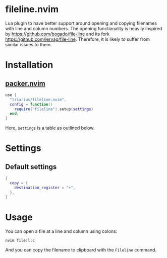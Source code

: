 fileline.nvim
===

Lua plugin to have better support around opening and copying filenames with line and column numbers.
The opening functionality is heavily inspired by https://github.com/bogado/file-line and its fork https://github.com/lervag/file-line.
Therefore, it is likely to suffer from similar issues to them.

# Installation
## [packer.nvim](https://github.com/lervag/file-line)
```lua
use {
  "triarius/fileline.nvim",
  config = function()
    require("fileline").setup(settings)
  end,
}
```
Here, `settings` is a table as outlined below.

# Settings
## Default settings
```lua
{
  copy = {
    destination_register = "+",
  },
}
```

# Usage
You can open a file at a line and column using colons:
```
nvim file:l:c
```
And you can copy the filename to clipboard with the `Fileline` command.
